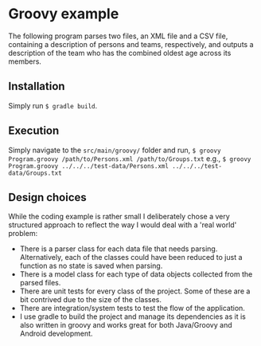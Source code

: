 Groovy example
============
The following program parses two files, an XML file and a CSV file, containing a
description of persons and teams, respectively, and outputs a description of
the team who has the combined oldest age across its members.

## Installation

Simply run `$ gradle build`.

## Execution

Simply navigate to the `src/main/groovy/` folder and run,
`$ groovy Program.groovy /path/to/Persons.xml /path/to/Groups.txt`
e.g.,
`$ groovy Program.groovy ../../../test-data/Persons.xml ../../../test-data/Groups.txt`

## Design choices

While the coding example is rather small I deliberately chose a very structured
approach to reflect the way I would deal with a 'real world' problem:

- There is a parser class for each data file that needs parsing. Alternatively,
  each of the classes could have been reduced to just a function as no state is
  saved when parsing.
- There is a model class for each type of data objects collected from the parsed
  files.
- There are unit tests for every class of the project. Some of these are a bit
  contrived due to the size of the classes.
- There are integration/system tests to test the flow of the application.
- I use gradle to build the project and manage its dependencies as it is also
  written in groovy and works great for both Java/Groovy and Android development.
